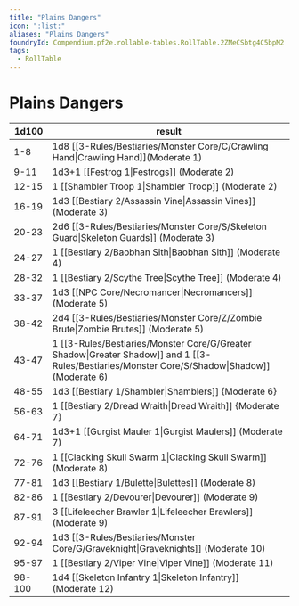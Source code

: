 ```yaml
---
title: "Plains Dangers"
icon: ":list:"
aliases: "Plains Dangers"
foundryId: Compendium.pf2e.rollable-tables.RollTable.2ZMeCSbtg4C5bpM2
tags:
  - RollTable
---
```


# Plains Dangers
| 1d100 | result |
|------|--------|
| 1-8 | 1d8 [[3-Rules/Bestiaries/Monster Core/C/Crawling Hand\|Crawling Hand]](Moderate 1) |
| 9-11 | 1d3+1 [[Festrog 1\|Festrogs]] (Moderate 2) |
| 12-15 | 1 [[Shambler Troop 1\|Shambler Troop]] (Moderate 2) |
| 16-19 | 1d3 [[Bestiary 2/Assassin Vine\|Assassin Vines]] (Moderate 3) |
| 20-23 | 2d6 [[3-Rules/Bestiaries/Monster Core/S/Skeleton Guard\|Skeleton Guards]] (Moderate 3) |
| 24-27 | 1 [[Bestiary 2/Baobhan Sith\|Baobhan Sith]] (Moderate 4) |
| 28-32 | 1 [[Bestiary 2/Scythe Tree\|Scythe Tree]] (Moderate 4) |
| 33-37 | 1d3 [[NPC Core/Necromancer\|Necromancers]] (Moderate 5) |
| 38-42 | 2d4 [[3-Rules/Bestiaries/Monster Core/Z/Zombie Brute\|Zombie Brutes]] (Moderate 5) |
| 43-47 | 1 [[3-Rules/Bestiaries/Monster Core/G/Greater Shadow\|Greater Shadow]] and 1 [[3-Rules/Bestiaries/Monster Core/S/Shadow\|Shadow]] (Moderate 6) |
| 48-55 | 1d3 [[Bestiary 1/Shambler\|Shamblers]] {Moderate 6} |
| 56-63 | 1 [[Bestiary 2/Dread Wraith\|Dread Wraith]] {Moderate 7} |
| 64-71 | 1d3+1 [[Gurgist Mauler 1\|Gurgist Maulers]] (Moderate 7) |
| 72-76 | 1 [[Clacking Skull Swarm 1\|Clacking Skull Swarm]] (Moderate 8) |
| 77-81 | 1d3 [[Bestiary 1/Bulette\|Bulettes]] (Moderate 8) |
| 82-86 | 1 [[Bestiary 2/Devourer\|Devourer]] (Moderate 9) |
| 87-91 | 3 [[Lifeleecher Brawler 1\|Lifeleecher Brawlers]] (Moderate 9) |
| 92-94 | 1d3 [[3-Rules/Bestiaries/Monster Core/G/Graveknight\|Graveknights]] (Moderate 10) |
| 95-97 | 1 [[Bestiary 2/Viper Vine\|Viper Vine]] (Moderate 11) |
| 98-100 | 1d4 [[Skeleton Infantry 1\|Skeleton Infantry]] (Moderate 12) |
